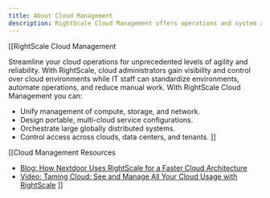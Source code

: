 ```yaml
---
title: About Cloud Management
description: RightScale Cloud Management offers operations and system administrators access to cloud environments to provision, configure, manage, and govern cloud resources.
---
```


[[RightScale Cloud Management

Streamline your cloud operations for unprecedented levels of agility and
reliability. With RightScale, cloud administrators gain visibility and control
over cloud environments while IT staff can standardize environments,
automate operations, and reduce manual work. With RightScale Cloud
Management you can:

* Unify management of compute, storage, and network.
* Design portable, multi-cloud service configurations.
* Orchestrate large globally distributed systems.
* Control access across clouds, data centers, and tenants.
]]

[[Cloud Management Resources

* [Blog: How Nextdoor Uses RightScale for a Faster Cloud Architecture](http://www.rightscale.com/blog/cloud-management-best-practices/how-nextdoor-uses-rightscale-faster-cloud-architecture)
* [Video: Taming Cloud: See and Manage All Your Cloud Usage with RightScale](http://www.rightscale.com/webinars/taming-cloud-see-and-manage-your-cloud-usage)
]]
